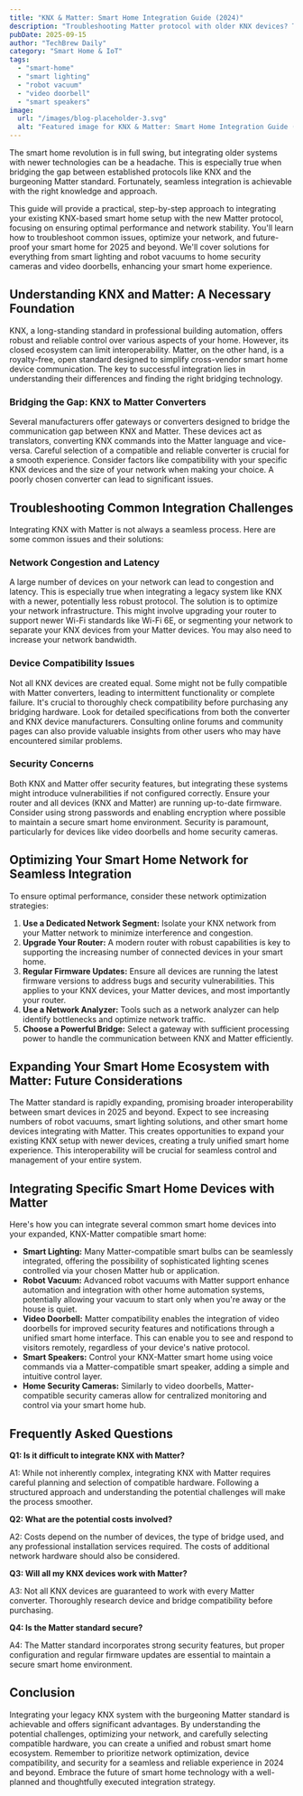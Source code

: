 ```yaml
---
title: "KNX & Matter: Smart Home Integration Guide (2024)"
description: "Troubleshooting Matter protocol with older KNX devices? This complete guide helps you achieve seamless cross-protocol connectivity for smart lighting, robot vacuums, and video doorbells. Optimize your network now!"
pubDate: 2025-09-15
author: "TechBrew Daily"
category: "Smart Home & IoT"
tags:
  - "smart-home"
  - "smart lighting"
  - "robot vacuum"
  - "video doorbell"
  - "smart speakers"
image:
  url: "/images/blog-placeholder-3.svg"
  alt: "Featured image for KNX & Matter: Smart Home Integration Guide (2024)"
---
```


The smart home revolution is in full swing, but integrating older systems with newer technologies can be a headache.  This is especially true when bridging the gap between established protocols like KNX and the burgeoning Matter standard.  Fortunately, seamless integration is achievable with the right knowledge and approach.

This guide will provide a practical, step-by-step approach to integrating your existing KNX-based smart home setup with the new Matter protocol, focusing on ensuring optimal performance and network stability. You'll learn how to troubleshoot common issues, optimize your network, and future-proof your smart home for 2025 and beyond.  We'll cover solutions for everything from smart lighting and robot vacuums to home security cameras and video doorbells, enhancing your smart home experience.

## Understanding KNX and Matter: A Necessary Foundation

KNX, a long-standing standard in professional building automation, offers robust and reliable control over various aspects of your home. However, its closed ecosystem can limit interoperability.  Matter, on the other hand, is a royalty-free, open standard designed to simplify cross-vendor smart home device communication.  The key to successful integration lies in understanding their differences and finding the right bridging technology.

### Bridging the Gap: KNX to Matter Converters

Several manufacturers offer gateways or converters designed to bridge the communication gap between KNX and Matter.  These devices act as translators, converting KNX commands into the Matter language and vice-versa.  Careful selection of a compatible and reliable converter is crucial for a smooth experience. Consider factors like compatibility with your specific KNX devices and the size of your network when making your choice.  A poorly chosen converter can lead to significant issues.

## Troubleshooting Common Integration Challenges

Integrating KNX with Matter is not always a seamless process. Here are some common issues and their solutions:

### Network Congestion and Latency

A large number of devices on your network can lead to congestion and latency. This is especially true when integrating a legacy system like KNX with a newer, potentially less robust protocol. The solution is to optimize your network infrastructure. This might involve upgrading your router to support newer Wi-Fi standards like Wi-Fi 6E, or segmenting your network to separate your KNX devices from your Matter devices.  You may also need to increase your network bandwidth.

### Device Compatibility Issues

Not all KNX devices are created equal.  Some might not be fully compatible with Matter converters, leading to intermittent functionality or complete failure. It's crucial to thoroughly check compatibility before purchasing any bridging hardware.  Look for detailed specifications from both the converter and KNX device manufacturers.  Consulting online forums and community pages can also provide valuable insights from other users who may have encountered similar problems.

### Security Concerns

Both KNX and Matter offer security features, but integrating these systems might introduce vulnerabilities if not configured correctly.  Ensure your router and all devices (KNX and Matter) are running up-to-date firmware.  Consider using strong passwords and enabling encryption where possible to maintain a secure smart home environment.  Security is paramount, particularly for devices like video doorbells and home security cameras.


## Optimizing Your Smart Home Network for Seamless Integration

To ensure optimal performance, consider these network optimization strategies:

1. **Use a Dedicated Network Segment:** Isolate your KNX network from your Matter network to minimize interference and congestion.
2. **Upgrade Your Router:** A modern router with robust capabilities is key to supporting the increasing number of connected devices in your smart home.
3. **Regular Firmware Updates:** Ensure all devices are running the latest firmware versions to address bugs and security vulnerabilities. This applies to your KNX devices, your Matter devices, and most importantly your router.
4. **Use a Network Analyzer:** Tools such as a network analyzer can help identify bottlenecks and optimize network traffic.
5. **Choose a Powerful Bridge:** Select a gateway with sufficient processing power to handle the communication between KNX and Matter efficiently.


## Expanding Your Smart Home Ecosystem with Matter: Future Considerations

The Matter standard is rapidly expanding, promising broader interoperability between smart devices in 2025 and beyond.  Expect to see increasing numbers of robot vacuums, smart lighting solutions, and other smart home devices integrating with Matter. This creates opportunities to expand your existing KNX setup with newer devices, creating a truly unified smart home experience. This interoperability will be crucial for seamless control and management of your entire system.

## Integrating Specific Smart Home Devices with Matter

Here's how you can integrate several common smart home devices into your expanded, KNX-Matter compatible smart home:

* **Smart Lighting:** Many Matter-compatible smart bulbs can be seamlessly integrated, offering the possibility of sophisticated lighting scenes controlled via your chosen Matter hub or application.
* **Robot Vacuum:**  Advanced robot vacuums with Matter support enhance automation and integration with other home automation systems, potentially allowing your vacuum to start only when you're away or the house is quiet.
* **Video Doorbell:** Matter compatibility enables the integration of video doorbells for improved security features and notifications through a unified smart home interface. This can enable you to see and respond to visitors remotely, regardless of your device's native protocol.
* **Smart Speakers:** Control your KNX-Matter smart home using voice commands via a Matter-compatible smart speaker, adding a simple and intuitive control layer.
* **Home Security Cameras:** Similarly to video doorbells, Matter-compatible security cameras allow for centralized monitoring and control via your smart home hub.


## Frequently Asked Questions

**Q1: Is it difficult to integrate KNX with Matter?**

A1: While not inherently complex, integrating KNX with Matter requires careful planning and selection of compatible hardware.  Following a structured approach and understanding the potential challenges will make the process smoother.

**Q2: What are the potential costs involved?**

A2: Costs depend on the number of devices, the type of bridge used, and any professional installation services required.  The costs of additional network hardware should also be considered.

**Q3: Will all my KNX devices work with Matter?**

A3: Not all KNX devices are guaranteed to work with every Matter converter.  Thoroughly research device and bridge compatibility before purchasing.

**Q4: Is the Matter standard secure?**

A4: The Matter standard incorporates strong security features, but proper configuration and regular firmware updates are essential to maintain a secure smart home environment.


## Conclusion

Integrating your legacy KNX system with the burgeoning Matter standard is achievable and offers significant advantages. By understanding the potential challenges, optimizing your network, and carefully selecting compatible hardware, you can create a unified and robust smart home ecosystem.  Remember to prioritize network optimization, device compatibility, and security for a seamless and reliable experience in 2024 and beyond.  Embrace the future of smart home technology with a well-planned and thoughtfully executed integration strategy.